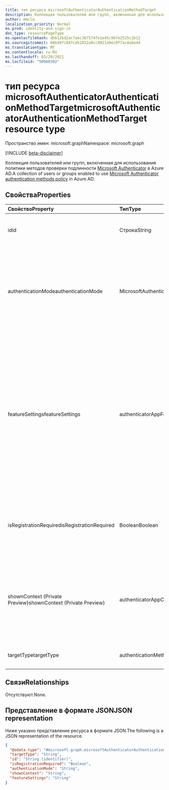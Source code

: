 ```yaml
---
title: тип ресурса microsoftAuthenticatorAuthenticationMethodTarget
description: Коллекция пользователей или групп, включенная для использования политики методов проверки подлинности Microsoft Authenticator.
author: mmcla
localization_priority: Normal
ms.prod: identity-and-sign-in
doc_type: resourcePageType
ms.openlocfilehash: db612bd2ac7aec387574fe1e45c967e2525c2b12
ms.sourcegitcommit: 68b49fc847ceb1032a9cc9821a9ec0f7ac4abe44
ms.translationtype: MT
ms.contentlocale: ru-RU
ms.lasthandoff: 03/20/2021
ms.locfileid: "50960392"
---
```

# <a name="microsoftauthenticatorauthenticationmethodtarget-resource-type"></a><span data-ttu-id="09ce9-103">тип ресурса microsoftAuthenticatorAuthenticationMethodTarget</span><span class="sxs-lookup"><span data-stu-id="09ce9-103">microsoftAuthenticatorAuthenticationMethodTarget resource type</span></span>
<span data-ttu-id="09ce9-104">Пространство имен: microsoft.graph</span><span class="sxs-lookup"><span data-stu-id="09ce9-104">Namespace: microsoft.graph</span></span>

[!INCLUDE [beta-disclaimer](../../includes/beta-disclaimer.md)]

<span data-ttu-id="09ce9-105">Коллекция пользователей или групп, включенная для использования политики методов проверки подлинности [Microsoft Authenticator](../resources/microsoftAuthenticatorAuthenticationMethodConfiguration.md) в Azure AD.</span><span class="sxs-lookup"><span data-stu-id="09ce9-105">A collection of users or groups enabled to use [Microsoft Authenticator authentication methods policy](../resources/microsoftAuthenticatorAuthenticationMethodConfiguration.md) in Azure AD.</span></span>

## <a name="properties"></a><span data-ttu-id="09ce9-106">Свойства</span><span class="sxs-lookup"><span data-stu-id="09ce9-106">Properties</span></span>
|<span data-ttu-id="09ce9-107">Свойство</span><span class="sxs-lookup"><span data-stu-id="09ce9-107">Property</span></span>|<span data-ttu-id="09ce9-108">Тип</span><span class="sxs-lookup"><span data-stu-id="09ce9-108">Type</span></span>|<span data-ttu-id="09ce9-109">Описание</span><span class="sxs-lookup"><span data-stu-id="09ce9-109">Description</span></span>|
|:---|:---|:---|
|<span data-ttu-id="09ce9-110">id</span><span class="sxs-lookup"><span data-stu-id="09ce9-110">id</span></span>|<span data-ttu-id="09ce9-111">Строка</span><span class="sxs-lookup"><span data-stu-id="09ce9-111">String</span></span>|<span data-ttu-id="09ce9-112">Объектный ID пользователя или группы Azure AD.</span><span class="sxs-lookup"><span data-stu-id="09ce9-112">Object ID of an Azure AD user or group.</span></span>|
|<span data-ttu-id="09ce9-113">authenticationMode</span><span class="sxs-lookup"><span data-stu-id="09ce9-113">authenticationMode</span></span>|<span data-ttu-id="09ce9-114">MicrosoftAuthenticatorAuthenticationMode</span><span class="sxs-lookup"><span data-stu-id="09ce9-114">microsoftAuthenticatorAuthenticationMode</span></span>|<span data-ttu-id="09ce9-115">Определяет, какие типы уведомлений можно использовать для регистрации.</span><span class="sxs-lookup"><span data-stu-id="09ce9-115">Determines which types of notifications can be used for sign-in.</span></span> <span data-ttu-id="09ce9-116">Возможные значения: `any` , `deviceBasedPush` (только без паролей), `push` .</span><span class="sxs-lookup"><span data-stu-id="09ce9-116">Possible values are: `any`, `deviceBasedPush` (passwordless only), `push`.</span></span>|
|<span data-ttu-id="09ce9-117">featureSettings</span><span class="sxs-lookup"><span data-stu-id="09ce9-117">featureSettings</span></span>|<span data-ttu-id="09ce9-118">authenticatorAppFeatureSettings</span><span class="sxs-lookup"><span data-stu-id="09ce9-118">authenticatorAppFeatureSettings</span></span>|<span data-ttu-id="09ce9-119">Определяет, какие дополнительные параметры следует применить к Microsoft Authenticator.</span><span class="sxs-lookup"><span data-stu-id="09ce9-119">Determines what additional settings should be applied to Microsoft Authenticator.</span></span> <span data-ttu-id="09ce9-120">Возможные значения: `null` , `requireNumberMatching` (Требуется совпадение номеров для уведомлений MFA.</span><span class="sxs-lookup"><span data-stu-id="09ce9-120">Possible values are: `null`, `requireNumberMatching` (Requires number matching for MFA notifications.</span></span> <span data-ttu-id="09ce9-121">Значение игнорируется для уведомлений о входе в телефон).</span><span class="sxs-lookup"><span data-stu-id="09ce9-121">Value is ignored for phone sign-in notifications).</span></span>|
|<span data-ttu-id="09ce9-122">isRegistrationRequired</span><span class="sxs-lookup"><span data-stu-id="09ce9-122">isRegistrationRequired</span></span>|<span data-ttu-id="09ce9-123">Boolean</span><span class="sxs-lookup"><span data-stu-id="09ce9-123">Boolean</span></span>|<span data-ttu-id="09ce9-124">Определяет, принудит ли пользователь зарегистрировать метод проверки подлинности.</span><span class="sxs-lookup"><span data-stu-id="09ce9-124">Determines whether the user is enforced to register the authentication method.</span></span> <span data-ttu-id="09ce9-125">*Не поддерживается.*</span><span class="sxs-lookup"><span data-stu-id="09ce9-125">*Not supported*.</span></span> |
|<span data-ttu-id="09ce9-126">shownContext (Private Preview)</span><span class="sxs-lookup"><span data-stu-id="09ce9-126">shownContext (Private Preview)</span></span>|<span data-ttu-id="09ce9-127">authenticatorAppContextType</span><span class="sxs-lookup"><span data-stu-id="09ce9-127">authenticatorAppContextType</span></span>|<span data-ttu-id="09ce9-128">Определяет, какие типы контекста о входе должны быть показаны пользователю в теле уведомления.</span><span class="sxs-lookup"><span data-stu-id="09ce9-128">Determines what types of context about the sign-in should be shown to the user in the body of the notification.</span></span> <span data-ttu-id="09ce9-129">Возможные значения: `location`, `app`.</span><span class="sxs-lookup"><span data-stu-id="09ce9-129">Possible values are: `location`, `app`.</span></span>|
|<span data-ttu-id="09ce9-130">targetType</span><span class="sxs-lookup"><span data-stu-id="09ce9-130">targetType</span></span>|<span data-ttu-id="09ce9-131">authenticationMethodTargetType</span><span class="sxs-lookup"><span data-stu-id="09ce9-131">authenticationMethodTargetType</span></span>| <span data-ttu-id="09ce9-132">Возможные значения: `null`, `user`, `group`.</span><span class="sxs-lookup"><span data-stu-id="09ce9-132">Possible values are: `null`, `user`, `group`.</span></span>|

## <a name="relationships"></a><span data-ttu-id="09ce9-133">Связи</span><span class="sxs-lookup"><span data-stu-id="09ce9-133">Relationships</span></span>
<span data-ttu-id="09ce9-134">Отсутствуют.</span><span class="sxs-lookup"><span data-stu-id="09ce9-134">None.</span></span>

## <a name="json-representation"></a><span data-ttu-id="09ce9-135">Представление в формате JSON</span><span class="sxs-lookup"><span data-stu-id="09ce9-135">JSON representation</span></span>
<span data-ttu-id="09ce9-136">Ниже указано представление ресурса в формате JSON.</span><span class="sxs-lookup"><span data-stu-id="09ce9-136">The following is a JSON representation of the resource.</span></span>
<!-- {
  "blockType": "resource",
  "keyProperty": "id",
  "@odata.type": "microsoft.graph.microsoftAuthenticatorAuthenticationMethodTarget",
  "baseType": "microsoft.graph.authenticationMethodTarget",
  "openType": false
}
-->
``` json
{
  "@odata.type": "#microsoft.graph.microsoftAuthenticatorAuthenticationMethodTarget",
  "targetType": "String",
  "id": "String (identifier)",
  "isRegistrationRequired": "Boolean",
  "authenticationMode": "String",
  "shownContext": "String",
  "featureSettings": "String"
}

```
